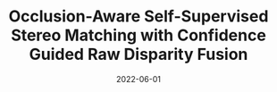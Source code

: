 ---
title: "Occlusion-Aware Self-Supervised Stereo Matching with Confidence Guided Raw Disparity Fusion"
collection: publications
permalink: /publications/crd-fusion
excerpt: 'Best Robotics Paper Award <br/> \[[Paper](https://ieeexplore.ieee.org/abstract/document/9867106)\] \[[Code](https://github.com/fanxiule/CRD_Fusion)\] \[[Presentation](https://youtu.be/SxuHmJnN9VM?list=PL8r0xJnqJIOoRfNxFHf_kwS6ofiXqIKWO&t=6257)\] \[[Demo](https://youtu.be/axtEBveQJeo)\]'
date: 2022-06-01
venue: 'Conference on Robots and Vision'
authors: Xiule Fan, Soo Jeon, Baris Fidan
---
